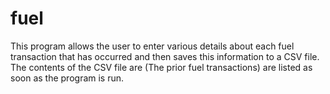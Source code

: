 # fuel
This program allows the user to enter various details about each fuel transaction that has occurred and then saves this information to a CSV file. The contents of the CSV file are (The prior fuel transactions) are listed as soon as the program is run. 
